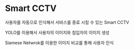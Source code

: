 # Smart CCTV

사용자를 자동으로 인식해서 서비스를 종료 시킬 수 있는 Smart CCTV

YOLO를 이용해서 사용자의 이미지와 침입자의 이미지 생성

Siamese Netwrok를 이용한 이미지 비교를 통해 사용자 인식
